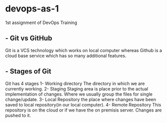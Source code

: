 # devops-as-1
1st assignment of DevOps Training

## - Git vs GitHub
Git is a VCS technology which works on local computer whereas Github is a cloud base service which has so many additional features.

## - Stages of Git
Git has 4 stages 
  1- Working directory
      The directory in which we are currently working.
  2- Staging
      Staging area is place prior to the actual implementation of changes. Where we usually group the files for single change/update.
  3- Local Repository
      the place where changes have been saved to local repository(in our local computer).
  4- Remote Repository
      This repository is on the cloud or if we have the on premisis server. Changes are pushed to it.
